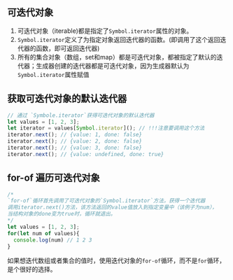 
## 可迭代对象
1. 可迭代对象（iterable)都是指定了`Symbol.iterator`属性的对象。
2. `Symbol.iterator`定义了为指定对象返回迭代器的函数。(即调用了这个返回迭代器的函数，即可返回迭代器)
3. 所有的集合对象（数组，set和map）都是可迭代对象，都被指定了默认的迭代器；生成器创建的迭代器都是可迭代对象，因为生成器默认为`Symbol.iterator`属性赋值


## 获取可迭代对象的默认迭代器
```js
// 通过 `Symbole.iterator`获得可迭代对象的默认迭代器
let values = [1, 2, 3];
let iterator = values[Symbol.iterator](); // !!!注意要调用这个方法
iterator.next(); // {value: 1, done: false}
iterator.next(); // {value: 2, done: false}
iterator.next(); // {value: 3, done: false}
iterator.next(); // {value: undefined, done: true}
```

## for-of 遍历可迭代对象
```js
/*
`for-of`循环首先调用了可迭代对象的`Symbol.iterator`方法，获得一个迭代器
调用iterator.next()方法，该方法返回的value值放入到指定变量中（该例子为num），
当结构对象的done变为true时，循环就退出。
*/
let values = [1, 2, 3];
for(let num of values){
  console.log(num) // 1 2 3
}
```
如果想迭代数组或者集合的值时，使用迭代对象的`for-of`循环，而不是`for`循环，是个很好的选择。
